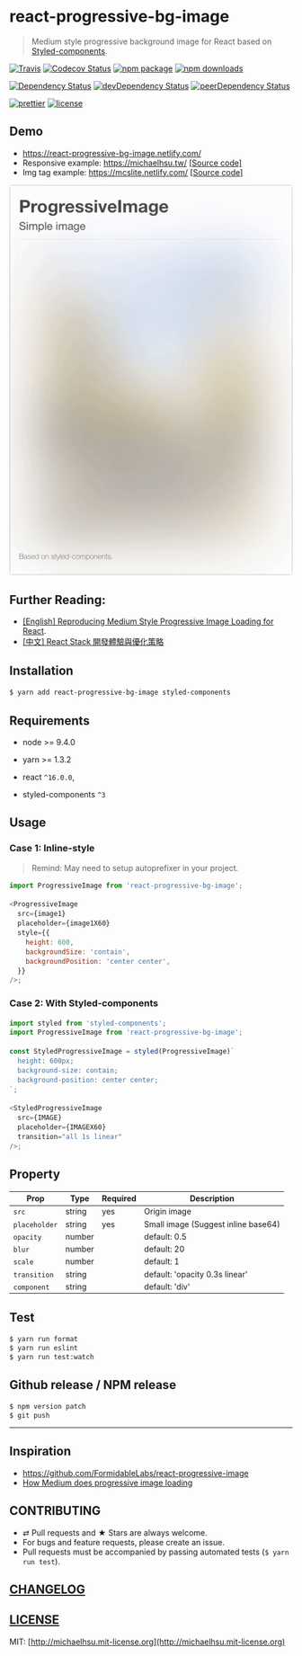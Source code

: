 # react-progressive-bg-image

> Medium style progressive background image for React based on [Styled-components](https://github.com/styled-components/styled-components).

[![Travis][build-badge]][build]
[![Codecov Status][codecov-badge]][codecov]
[![npm package][npm-badge]][npm]
[![npm downloads][npm-downloads]][npm]

[![Dependency Status][dependency-badge]][dependency]
[![devDependency Status][devdependency-badge]][devdependency]
[![peerDependency Status][peerdependency-badge]][peerdependency]

[![prettier][prettier-badge]][prettier]
[![license][license-badge]][license]

## Demo

* https://react-progressive-bg-image.netlify.com/
* Responsive example: https://michaelhsu.tw/ [[Source code]](https://github.com/evenchange4/michaelhsu.tw/blob/master/src/components/CoverImage.js#L37-L44)
* Img tag example: https://mcslite.netlify.com/ [[Source code]](https://github.com/MCS-Lite/mcs-lite/blob/master/packages/mcs-lite-landing-web/src/components/BackgroundImage/BackgroundImage.js)

![DEMO](./docs/demo.gif)

## Further Reading:

* [[English] Reproducing Medium Style Progressive Image Loading for React](https://medium.com/@evenchange4/reproducing-medium-style-progressive-image-loading-for-react-2e83bba0c608).
* [[中文] React Stack 開發體驗與優化策略](https://medium.com/@evenchange4/react-stack-%E9%96%8B%E7%99%BC%E9%AB%94%E9%A9%97%E8%88%87%E5%84%AA%E5%8C%96%E7%AD%96%E7%95%A5-b056da2fa0aa)

## Installation

```sh
$ yarn add react-progressive-bg-image styled-components
```

## Requirements

* node >= 9.4.0
* yarn >= 1.3.2

* react `^16.0.0`,
* styled-components `^3`

## Usage

### Case 1: Inline-style

> Remind: May need to setup autoprefixer in your project.

```js
import ProgressiveImage from 'react-progressive-bg-image';

<ProgressiveImage
  src={image1}
  placeholder={image1X60}
  style={{
    height: 600,
    backgroundSize: 'contain',
    backgroundPosition: 'center center',
  }}
/>;
```

### Case 2: With Styled-components

```js
import styled from 'styled-components';
import ProgressiveImage from 'react-progressive-bg-image';

const StyledProgressiveImage = styled(ProgressiveImage)`
  height: 600px;
  background-size: contain;
  background-position: center center;
`;

<StyledProgressiveImage
  src={IMAGE}
  placeholder={IMAGEX60}
  transition="all 1s linear"
/>;
```

## Property

| **Prop**      | **Type** | **Required** | **Description**                     |
| ------------- | -------- | ------------ | ----------------------------------- |
| `src`         | string   | yes          | Origin image                        |
| `placeholder` | string   | yes          | Small image (Suggest inline base64) |
| `opacity`     | number   |              | default: 0.5                        |
| `blur`        | number   |              | default: 20                         |
| `scale`       | number   |              | default: 1                          |
| `transition`  | string   |              | default: 'opacity 0.3s linear'      |
| `component`   | string   |              | default: 'div'                      |

## Test

```
$ yarn run format
$ yarn run eslint
$ yarn run test:watch
```

## Github release / NPM release

```
$ npm version patch
$ git push
```

---

## Inspiration

* https://github.com/FormidableLabs/react-progressive-image
* [How Medium does progressive image loading](https://jmperezperez.com/medium-image-progressive-loading-placeholder/)

## CONTRIBUTING

* ⇄ Pull requests and ★ Stars are always welcome.
* For bugs and feature requests, please create an issue.
* Pull requests must be accompanied by passing automated tests (`$ yarn run test`).

## [CHANGELOG](CHANGELOG.md)

## [LICENSE](LICENSE)

MIT: [http://michaelhsu.mit-license.org](http://michaelhsu.mit-license.org)

[build-badge]: https://img.shields.io/travis/evenchange4/react-progressive-bg-image/master.svg?style=flat-square
[build]: https://travis-ci.org/evenchange4/react-progressive-bg-image
[npm-badge]: https://img.shields.io/npm/v/react-progressive-bg-image.svg?style=flat-square
[npm]: https://www.npmjs.org/package/react-progressive-bg-image
[codecov-badge]: https://img.shields.io/codecov/c/github/evenchange4/react-progressive-bg-image.svg?style=flat-square
[codecov]: https://codecov.io/github/evenchange4/react-progressive-bg-image?branch=master
[npm-downloads]: https://img.shields.io/npm/dt/react-progressive-bg-image.svg?style=flat-square
[license-badge]: https://img.shields.io/npm/l/react-progressive-bg-image.svg?style=flat-square
[license]: http://michaelhsu.mit-license.org/
[dependency-badge]: https://david-dm.org/evenchange4/react-progressive-bg-image.svg?style=flat-square
[dependency]: https://david-dm.org/evenchange4/react-progressive-bg-image
[devdependency-badge]: https://david-dm.org/evenchange4/react-progressive-bg-image/dev-status.svg?style=flat-square
[devdependency]: https://david-dm.org/evenchange4/react-progressive-bg-image#info=devDependencies
[peerdependency-badge]: https://david-dm.org/evenchange4/react-progressive-bg-image/peer-status.svg?style=flat-square
[peerdependency]: https://david-dm.org/evenchange4/react-progressive-bg-image#info=peerDependencies
[prettier-badge]: https://img.shields.io/badge/styled_with-prettier-ff69b4.svg?style=flat-square
[prettier]: https://github.com/prettier/prettier
